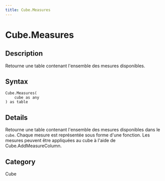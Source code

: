 ```yaml
---
title: Cube.Measures
---
```


# Cube.Measures


## Description

Retourne une table contenant l&#39;ensemble des mesures disponibles.


## Syntax

```powerquery
Cube.Measures(
    cube as any
) as table
```


## Details

Retourne une table contenant l'ensemble des mesures disponibles dans le <code>cube</code>.    Chaque mesure est représentée sous forme d'une fonction. Les mesures peuvent être appliquées au cube à l'aide de Cube.AddMeasureColumn.



## Category
Cube
